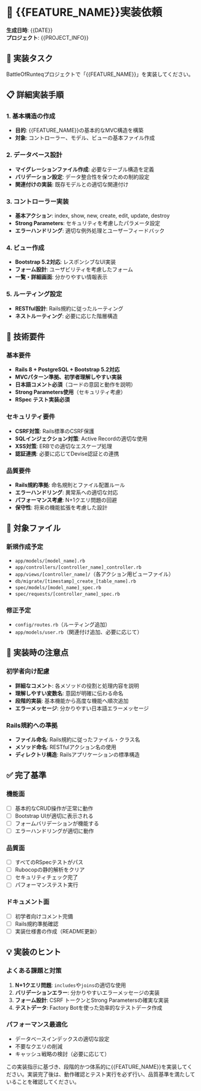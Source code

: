 # 🚀 {{FEATURE_NAME}}実装依頼

**生成日時**: {{DATE}}  
**プロジェクト**: {{PROJECT_INFO}}

## 🎯 実装タスク
BattleOfRunteqプロジェクトで「{{FEATURE_NAME}}」を実装してください。

## 📋 詳細実装手順

### 1. 基本構造の作成
- **目的**: {{FEATURE_NAME}}の基本的なMVC構造を構築
- **対象**: コントローラー、モデル、ビューの基本ファイル作成

### 2. データベース設計
- **マイグレーションファイル作成**: 必要なテーブル構造を定義
- **バリデーション設定**: データ整合性を保つための制約設定
- **関連付けの実装**: 既存モデルとの適切な関連付け

### 3. コントローラー実装
- **基本アクション**: index, show, new, create, edit, update, destroy
- **Strong Parameters**: セキュリティを考慮したパラメータ設定
- **エラーハンドリング**: 適切な例外処理とユーザーフィードバック

### 4. ビュー作成
- **Bootstrap 5.2対応**: レスポンシブなUI実装
- **フォーム設計**: ユーザビリティを考慮したフォーム
- **一覧・詳細画面**: 分かりやすい情報表示

### 5. ルーティング設定
- **RESTful設計**: Rails規約に従ったルーティング
- **ネストルーティング**: 必要に応じた階層構造

## 🔧 技術要件

### 基本要件
- **Rails 8 + PostgreSQL + Bootstrap 5.2対応**
- **MVCパターン準拠、初学者理解しやすい実装**
- **日本語コメント必須**（コードの意図と動作を説明）
- **Strong Parameters使用**（セキュリティ考慮）
- **RSpec テスト実装必須**

### セキュリティ要件
- **CSRF対策**: Rails標準のCSRF保護
- **SQLインジェクション対策**: Active Recordの適切な使用
- **XSS対策**: ERBでの適切なエスケープ処理
- **認証連携**: 必要に応じてDevise認証との連携

### 品質要件
- **Rails規約準拠**: 命名規則とファイル配置ルール
- **エラーハンドリング**: 異常系への適切な対応
- **パフォーマンス考慮**: N+1クエリ問題の回避
- **保守性**: 将来の機能拡張を考慮した設計

## 📁 対象ファイル

### 新規作成予定
- `app/models/[model_name].rb`
- `app/controllers/[controller_name]_controller.rb`
- `app/views/[controller_name]/`（各アクション用ビューファイル）
- `db/migrate/[timestamp]_create_[table_name].rb`
- `spec/models/[model_name]_spec.rb`
- `spec/requests/[controller_name]_spec.rb`

### 修正予定
- `config/routes.rb`（ルーティング追加）
- `app/models/user.rb`（関連付け追加、必要に応じて）

## 📝 実装時の注意点

### 初学者向け配慮
- **詳細なコメント**: 各メソッドの役割と処理内容を説明
- **理解しやすい変数名**: 意図が明確に伝わる命名
- **段階的実装**: 基本機能から高度な機能へ順次追加
- **エラーメッセージ**: 分かりやすい日本語エラーメッセージ

### Rails規約への準拠
- **ファイル命名**: Rails規約に従ったファイル・クラス名
- **メソッド命名**: RESTfulアクション名の使用
- **ディレクトリ構造**: Railsアプリケーションの標準構造

## ✅ 完了基準

### 機能面
- [ ] 基本的なCRUD操作が正常に動作
- [ ] Bootstrap UIが適切に表示される
- [ ] フォームバリデーションが機能する
- [ ] エラーハンドリングが適切に動作

### 品質面
- [ ] すべてのRSpecテストがパス
- [ ] Rubocopの静的解析をクリア
- [ ] セキュリティチェック完了
- [ ] パフォーマンステスト実行

### ドキュメント面
- [ ] 初学者向けコメント完備
- [ ] Rails規約準拠確認
- [ ] 実装仕様書の作成（README更新）

## 💡 実装のヒント

### よくある課題と対策
1. **N+1クエリ問題**: `includes`や`joins`の適切な使用
2. **バリデーションエラー**: 分かりやすいエラーメッセージの実装
3. **フォーム設計**: CSRF トークンとStrong Parametersの確実な実装
4. **テストデータ**: Factory Botを使った効率的なテストデータ作成

### パフォーマンス最適化
- データベースインデックスの適切な設定
- 不要なクエリの削減
- キャッシュ戦略の検討（必要に応じて）

この実装指示に基づき、段階的かつ体系的に{{FEATURE_NAME}}を実装してください。実装完了後は、動作確認とテスト実行を必ず行い、品質基準を満たしていることを確認してください。